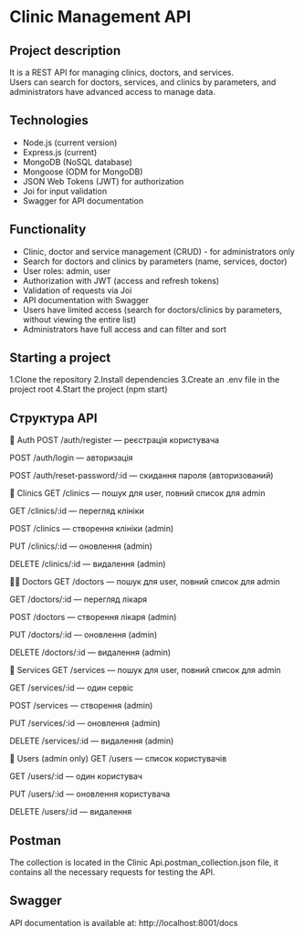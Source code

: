 # Clinic Management API

## Project description

It is a REST API for managing clinics, doctors, and services.  
Users can search for doctors, services, and clinics by parameters, and administrators have advanced access to manage data.

## Technologies

- Node.js (current version)
- Express.js (current)
- MongoDB (NoSQL database)
- Mongoose (ODM for MongoDB)
- JSON Web Tokens (JWT) for authorization
- Joi for input validation
- Swagger for API documentation

## Functionality

- Clinic, doctor and service management (CRUD) - for administrators only
- Search for doctors and clinics by parameters (name, services, doctor)
- User roles: admin, user
- Authorization with JWT (access and refresh tokens)
- Validation of requests via Joi
- API documentation with Swagger
- Users have limited access (search for doctors/clinics by parameters, without viewing the entire list)
- Administrators have full access and can filter and sort




## Starting a project

   1.Clone the repository
   2.Install dependencies
   3.Create an .env file in the project root
   4.Start the project (npm start)

## Структура API

🔐 Auth
POST /auth/register — реєстрація користувача

POST /auth/login — авторизація

POST /auth/reset-password/:id — скидання пароля (авторизований)

🏨 Clinics
GET /clinics — пошук для user, повний список для admin

GET /clinics/:id — перегляд клініки

POST /clinics — створення клініки (admin)

PUT /clinics/:id — оновлення (admin)

DELETE /clinics/:id — видалення (admin)

👨‍⚕️ Doctors
GET /doctors — пошук для user, повний список для admin

GET /doctors/:id — перегляд лікаря

POST /doctors — створення лікаря (admin)

PUT /doctors/:id — оновлення (admin)

DELETE /doctors/:id — видалення (admin)

💉 Services
GET /services — пошук для user, повний список для admin

GET /services/:id — один сервіс

POST /services — створення (admin)

PUT /services/:id — оновлення (admin)

DELETE /services/:id — видалення (admin)

👥 Users (admin only)
GET /users — список користувачів

GET /users/:id — один користувач

PUT /users/:id — оновлення користувача

DELETE /users/:id — видалення

## Postman

The collection is located in the Clinic Api.postman_collection.json file, it contains all the necessary requests for testing the API.

## Swagger

API documentation is available at:
http://localhost:8001/docs

